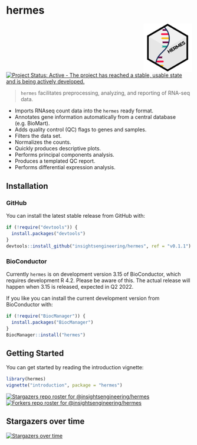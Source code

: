 <!-- markdownlint-disable-file -->
<!-- README.md is generated from README.Rmd. Please edit that file -->
# hermes
<p align="center">
<img src='man/figures/logo.png' align="right" height="131.5" alt="hermes-logo"/>
</p>

[![Project Status: Active - The project has reached a stable, usable
state and is being actively
developed.](https://www.repostatus.org/badges/latest/active.svg)](https://www.repostatus.org/#active)  

> `hermes` facilitates preprocessing, analyzing, and reporting of
> RNA-seq data.

-   Imports RNAseq count data into the `hermes` ready format.
-   Annotates gene information automatically from a central database
    (e.g. BioMart).
-   Adds quality control (QC) flags to genes and samples.
-   Filters the data set.
-   Normalizes the counts.
-   Quickly produces descriptive plots.
-   Performs principal components analysis.
-   Produces a templated QC report.
-   Performs differential expression analysis.

## Installation

### GitHub

You can install the latest stable release from GitHub with:

``` r
if (!require("devtools")) {
  install.packages("devtools")
}
devtools::install_github("insightsengineering/hermes", ref = "v0.1.1")
```

### BioConductor

Currently `hermes` is on development version 3.15 of BioConductor, which
requires development R 4.2. Please be aware of this. The actual release will
happen when 3.15 is released, expected in Q2 2022.

If you like you can install the current development version from BioConductor with:

``` r
if (!require("BiocManager")) {
  install.packages("BiocManager")
}
BiocManager::install("hermes")
```

## Getting Started

You can get started by reading the introduction vignette:

``` r
library(hermes)
vignette("introduction", package = "hermes")
```

[![Stargazers repo roster for @insightsengineering/hermes](https://reporoster.com/stars/insightsengineering/hermes)](https://github.com/insightsengineering/hermes/stargazers)
[![Forkers repo roster for @insightsengineering/hermes](https://reporoster.com/forks/insightsengineering/hermes)](https://github.com/insightsengineering/hermes/network/members)

## Stargazers over time

[![Stargazers over time](https://starchart.cc/insightsengineering/hermes.svg)](https://starchart.cc/insightsengineering/hermes)
